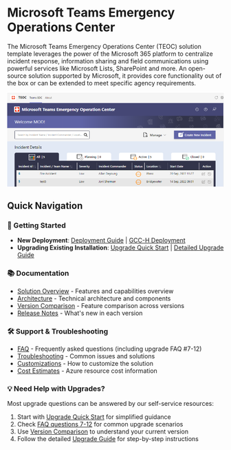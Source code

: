 # Microsoft Teams Emergency Operations Center

The Microsoft Teams Emergency Operations Center (TEOC) solution template leverages the power of the Microsoft 365 platform to centralize incident response, information sharing and field communications using powerful services like Microsoft Lists, SharePoint and more. An open-source solution supported by Microsoft, it provides core functionality out of the box or can be extended to meet specific agency requirements.

![TEOC Screen](./Images/Dashboard.png)   

## Quick Navigation

### 🚀 Getting Started
- **New Deployment**: [Deployment Guide](./DeploymentGuide.md) | [GCC-H Deployment](./DeploymentGuideForGCCH.md)
- **Upgrading Existing Installation**: [Upgrade Quick Start](./UpgradeQuickStart.md) | [Detailed Upgrade Guide](./Upgrade.md)

### 📚 Documentation
- [Solution Overview](./SolutionOverview.md) - Features and capabilities overview
- [Architecture](./Architecture.md) - Technical architecture and components
- [Version Comparison](./VersionComparison.md) - Feature comparison across versions
- [Release Notes](./ReleaseNotes.md) - What's new in each version

### 🛠️ Support & Troubleshooting
- [FAQ](./FAQ.md) - Frequently asked questions (including upgrade FAQ #7-12)
- [Troubleshooting](./Troubleshooting.md) - Common issues and solutions
- [Customizations](./Customizations.md) - How to customize the solution
- [Cost Estimates](./CostEstimates.md) - Azure resource cost information

### 💡 Need Help with Upgrades?
Most upgrade questions can be answered by our self-service resources:
1. Start with [Upgrade Quick Start](./UpgradeQuickStart.md) for simplified guidance
2. Check [FAQ questions 7-12](./FAQ.md) for common upgrade scenarios  
3. Use [Version Comparison](./VersionComparison.md) to understand your current version
4. Follow the detailed [Upgrade Guide](./Upgrade.md) for step-by-step instructions